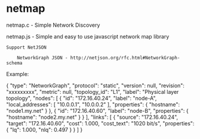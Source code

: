 # netmap
netmap.c  - Simple Network Discovery

netmap.js - Simple and easy to use javascript network map library

	Support NetJSON

		NetworkGraph JSON - http://netjson.org/rfc.html#NetworkGraph-schema

Example:

{
    "type": "NetworkGraph",
    "protocol": "static",
    "version": null,
    "revision": "xxxxxxxxx",
    "metric": null,
    "topology_id": "L1",
    "label": "Physical layer topology",
    "nodes": [
        {
            "id": "172.16.40.24",
            "label": "node-A",
            "local_addresses": [
                "10.0.0.1",
                "10.0.0.2"
            ],
            "properties": {
                "hostname": "node1.my.net"
            }
        },
        {
            "id": "172.16.40.60",
            "label": "node-B",
            "properties": {
                "hostname": "node2.my.net"
            }
        }
    ],
    "links": [
        {
            "source": "172.16.40.24",
            "target": "172.16.40.60",
            "cost": 1.000,
            "cost_text": "1020  bit/s",
            "properties": {
                "lq": 1.000,
                "nlq": 0.497
            }
        }
    ]
}
